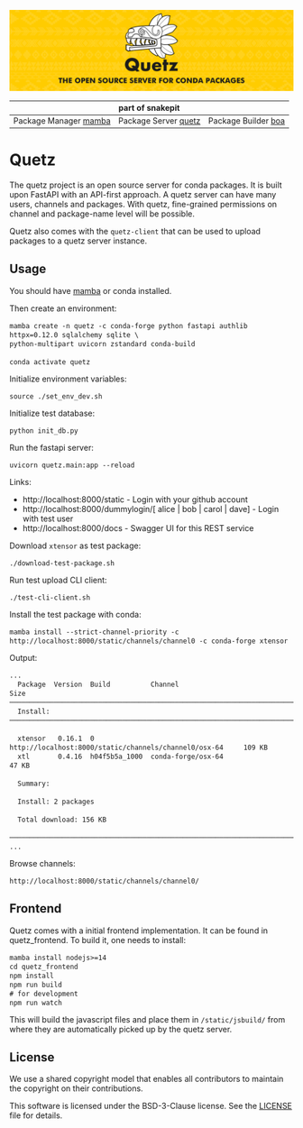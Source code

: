 ![quetz header image](docs/assets/quetz_header.png)

<table>
<thead align="center" cellspacing="10">
  <tr>
    <th colspan="3" align="center" border="">part of snakepit</th>
  </tr>
</thead>
<tbody>
  <tr background="#FFF">
    <td align="center">Package Manager <a href="https://github.com/thesnakepit/mamba">mamba</a></td>
    <td align="center">Package Server <a href="https://github.com/thesnakepit/quetz">quetz</a></td>
    <td align="center">Package Builder <a href="https://github.com/thesnakepit/boa">boa</a></td>
  </tr>
</tbody>
</table>

# Quetz

The quetz project is an open source server for conda packages.
It is built upon FastAPI with an API-first approach.
A quetz server can have many users, channels and packages.
With quetz, fine-grained permissions on channel and package-name level will be possible.

Quetz also comes with the `quetz-client` that can be used to upload packages to a quetz server instance.

## Usage

You should have [mamba](https://github.com/thesnakepit/mamba) or conda installed.

Then create an environment:

```
mamba create -n quetz -c conda-forge python fastapi authlib httpx=0.12.0 sqlalchemy sqlite \
python-multipart uvicorn zstandard conda-build

conda activate quetz
```

Initialize environment variables:

```
source ./set_env_dev.sh
```

Initialize test database:

```
python init_db.py
```

Run the fastapi server:

```
uvicorn quetz.main:app --reload
```

Links:
 * http://localhost:8000/static - Login with your github account
 * http://localhost:8000/dummylogin/[ alice | bob | carol | dave] - Login with test user
 * http://localhost:8000/docs - Swagger UI for this REST service

Download `xtensor` as test package:
```
./download-test-package.sh
```

Run test upload CLI client:

```
./test-cli-client.sh
```

Install the test package with conda:

```
mamba install --strict-channel-priority -c http://localhost:8000/static/channels/channel0 -c conda-forge xtensor
```

Output:

```
...
  Package  Version  Build          Channel                                                     Size
─────────────────────────────────────────────────────────────────────────────────────────────────────
  Install:
─────────────────────────────────────────────────────────────────────────────────────────────────────

  xtensor   0.16.1  0              http://localhost:8000/static/channels/channel0/osx-64     109 KB
  xtl       0.4.16  h04f5b5a_1000  conda-forge/osx-64                                         47 KB

  Summary:

  Install: 2 packages

  Total download: 156 KB

─────────────────────────────────────────────────────────────────────────────────────────────────────
...
```

Browse channels:

```
http://localhost:8000/static/channels/channel0/
```

## Frontend

Quetz comes with a initial frontend implementation. It can be found in quetz_frontend.
To build it, one needs to install:

```
mamba install nodejs>=14
cd quetz_frontend
npm install
npm run build
# for development
npm run watch
```

This will build the javascript files and place them in `/static/jsbuild/` from where they are automatically picked up by the quetz server.

## License

We use a shared copyright model that enables all contributors to maintain the copyright on their contributions.

This software is licensed under the BSD-3-Clause license. See the [LICENSE](LICENSE) file for details.
